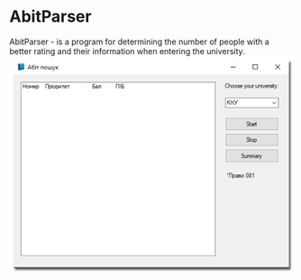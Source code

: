 # AbitParser
AbitParser - is a program for determining the number of people with a better rating and their information when entering the university.
![Image alt](https://github.com/OlehStelmakh/AbitParser/raw/master/screenshot.png)
